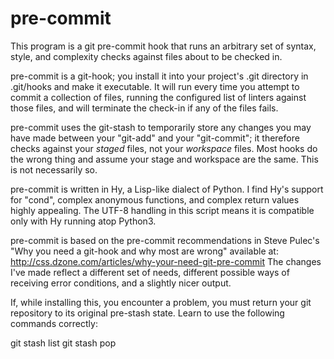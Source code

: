 # pre-commit

This program is a git pre-commit hook that runs an arbitrary set of
syntax, style, and complexity checks against files about to be checked
in.

pre-commit is a git-hook; you install it into your project's .git
directory in .git/hooks and make it executable.  It will run every time
you attempt to commit a collection of files, running the configured list
of linters against those files, and will terminate the check-in if any
of the files fails.

pre-commit uses the git-stash to temporarily store any changes you may
have made between your "git-add" and your "git-commit"; it therefore
checks against your *staged* files, not your *workspace* files.  Most
hooks do the wrong thing and assume your stage and workspace are the
same.  This is not necessarily so.

pre-commit is written in Hy, a Lisp-like dialect of Python.  I find Hy's
support for "cond", complex anonymous functions, and complex return
values highly appealing.  The UTF-8 handling in this script means it is
compatible only with Hy running atop Python3.

pre-commit is based on the pre-commit recommendations in Steve Pulec's
"Why you need a git-hook and why most are wrong" available at:
http://css.dzone.com/articles/why-your-need-git-pre-commit The changes
I've made reflect a different set of needs, different possible ways of
receiving error conditions, and a slightly nicer output.

If, while installing this, you encounter a problem, you must return your
git repository to its original pre-stash state.  Learn to use the
following commands correctly:

git stash list
git stash pop

